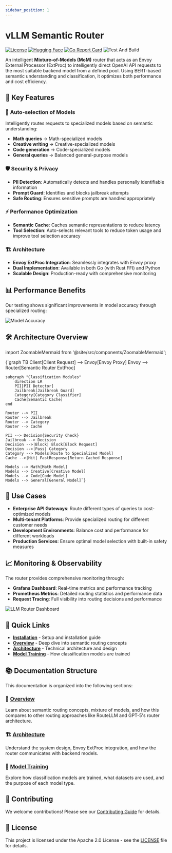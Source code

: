 ```yaml
---
sidebar_position: 1
---
```


# vLLM Semantic Router

[![License](https://img.shields.io/badge/license-Apache%202.0-blue.svg)](https://github.com/vllm-project/semantic-router/blob/main/LICENSE)
[![Hugging Face](https://img.shields.io/badge/🤗%20Hugging%20Face-Community-yellow)](https://huggingface.co/LLM-Semantic-Router)
[![Go Report Card](https://goreportcard.com/badge/github.com/vllm-project/semantic-router/src/semantic-router)](https://goreportcard.com/report/github.com/vllm-project/semantic-router/src/semantic-router)
![Test And Build](https://github.com/vllm-project/semantic-router/workflows/Test%20And%20Build/badge.svg)

An intelligent **Mixture-of-Models (MoM)** router that acts as an Envoy External Processor (ExtProc) to intelligently direct OpenAI API requests to the most suitable backend model from a defined pool. Using BERT-based semantic understanding and classification, it optimizes both performance and cost efficiency.

## 🚀 Key Features

### 🎯 **Auto-selection of Models**
Intelligently routes requests to specialized models based on semantic understanding:

- **Math queries** → Math-specialized models
- **Creative writing** → Creative-specialized models  
- **Code generation** → Code-specialized models
- **General queries** → Balanced general-purpose models

### 🛡️ **Security & Privacy**

- **PII Detection**: Automatically detects and handles personally identifiable information
- **Prompt Guard**: Identifies and blocks jailbreak attempts
- **Safe Routing**: Ensures sensitive prompts are handled appropriately

### ⚡ **Performance Optimization**

- **Semantic Cache**: Caches semantic representations to reduce latency
- **Tool Selection**: Auto-selects relevant tools to reduce token usage and improve tool selection accuracy

### 🏗️ **Architecture**

- **Envoy ExtProc Integration**: Seamlessly integrates with Envoy proxy
- **Dual Implementation**: Available in both Go (with Rust FFI) and Python
- **Scalable Design**: Production-ready with comprehensive monitoring

## 📊 Performance Benefits

Our testing shows significant improvements in model accuracy through specialized routing:

![Model Accuracy](/img/category_accuracies.png)

## 🛠️ Architecture Overview

import ZoomableMermaid from '@site/src/components/ZoomableMermaid';

<ZoomableMermaid title="Architecture Overview" defaultZoom={3.1}>
{`graph TB
    Client[Client Request] --> Envoy[Envoy Proxy]
    Envoy --> Router[Semantic Router ExtProc]
    
    subgraph "Classification Modules"
        direction LR
        PII[PII Detector] 
        Jailbreak[Jailbreak Guard]
        Category[Category Classifier]
        Cache[Semantic Cache]
    end
    
    Router --> PII
    Router --> Jailbreak  
    Router --> Category
    Router --> Cache
    
    PII --> Decision{Security Check}
    Jailbreak --> Decision
    Decision -->|Block| Block[Block Request]
    Decision -->|Pass| Category
    Category --> Models[Route to Specialized Model]
    Cache -->|Hit| FastResponse[Return Cached Response]
    
    Models --> Math[Math Model]
    Models --> Creative[Creative Model] 
    Models --> Code[Code Model]
    Models --> General[General Model]`}
</ZoomableMermaid>

## 🎯 Use Cases

- **Enterprise API Gateways**: Route different types of queries to cost-optimized models
- **Multi-tenant Platforms**: Provide specialized routing for different customer needs
- **Development Environments**: Balance cost and performance for different workloads
- **Production Services**: Ensure optimal model selection with built-in safety measures

## 📈 Monitoring & Observability

The router provides comprehensive monitoring through:

- **Grafana Dashboard**: Real-time metrics and performance tracking
- **Prometheus Metrics**: Detailed routing statistics and performance data
- **Request Tracing**: Full visibility into routing decisions and performance

![LLM Router Dashboard](/img/grafana_screenshot.png)

## 🔗 Quick Links

- [**Installation**](installation/installation.md) - Setup and installation guide
- [**Overview**](overview/semantic-router-overview.md) - Deep dive into semantic routing concepts  
- [**Architecture**](overview/architecture/system-architecture.md) - Technical architecture and design
- [**Model Training**](training/training-overview.md) - How classification models are trained

## 📚 Documentation Structure

This documentation is organized into the following sections:

### 🎯 [Overview](overview/semantic-router-overview.md)
Learn about semantic routing concepts, mixture of models, and how this compares to other routing approaches like RouteLLM and GPT-5's router architecture.

### 🏗️ [Architecture](overview/architecture/system-architecture.md)
Understand the system design, Envoy ExtProc integration, and how the router communicates with backend models.

### 🤖 [Model Training](training/training-overview.md)
Explore how classification models are trained, what datasets are used, and the purpose of each model type.

## 🤝 Contributing

We welcome contributions! Please see our [Contributing Guide](https://github.com/vllm-project/semantic-router/blob/main/CONTRIBUTING.md) for details.

## 📄 License

This project is licensed under the Apache 2.0 License - see the [LICENSE](https://github.com/vllm-project/semantic-router/blob/main/LICENSE) file for details.
